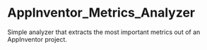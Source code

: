 # AppInventor_Metrics_Analyzer
Simple analyzer that extracts the most important metrics out of an AppInventor project.
